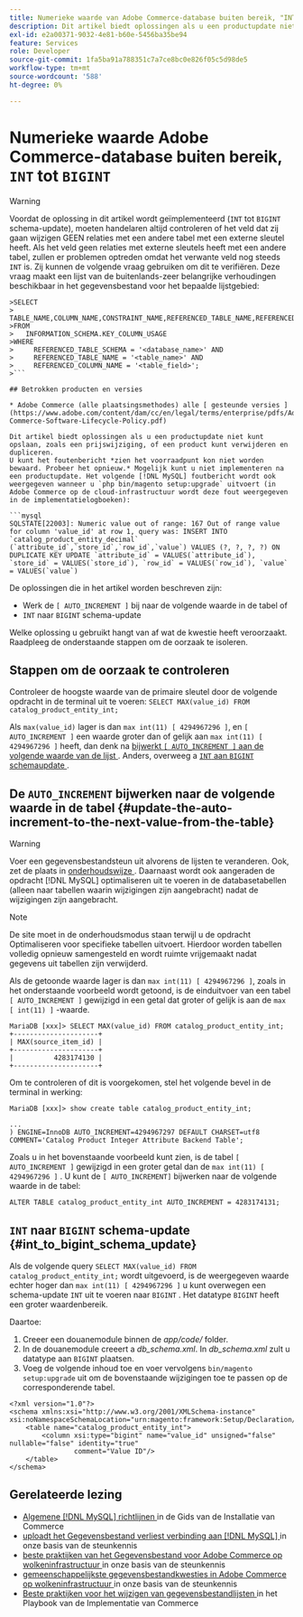 ```yaml
---
title: Numerieke waarde van Adobe Commerce-database buiten bereik, "INT" tot "BIGINT"
description: Dit artikel biedt oplossingen als u een productupdate niet kunt opslaan, zoals een prijswijziging, of een product kunt verwijderen en dupliceren.
exl-id: e2a00371-9032-4e81-b60e-5456ba35be94
feature: Services
role: Developer
source-git-commit: 1fa5ba91a788351c7a7ce8bc0e826f05c5d98de5
workflow-type: tm+mt
source-wordcount: '588'
ht-degree: 0%

---
```


# Numerieke waarde Adobe Commerce-database buiten bereik, `INT` tot `BIGINT`

>[!WARNING]
>
>Voordat de oplossing in dit artikel wordt geïmplementeerd (`INT` tot `BIGINT` schema-update), moeten handelaren altijd controleren of het veld dat zij gaan wijzigen GEEN relaties met een andere tabel met een externe sleutel heeft. Als het veld geen relaties met externe sleutels heeft met een andere tabel, zullen er problemen optreden omdat het verwante veld nog steeds `INT` is. Zij kunnen de volgende vraag gebruiken om dit te verifiëren. Deze vraag maakt een lijst van de buitenlands-zeer belangrijke verhoudingen beschikbaar in het gegevensbestand voor het bepaalde lijstgebied:
>
```mysql
>SELECT 
>     TABLE_NAME,COLUMN_NAME,CONSTRAINT_NAME,REFERENCED_TABLE_NAME,REFERENCED_COLUMN_NAME
>FROM
>   INFORMATION_SCHEMA.KEY_COLUMN_USAGE
>WHERE
>     REFERENCED_TABLE_SCHEMA = '<database_name>' AND
>     REFERENCED_TABLE_NAME = '<table_name>' AND
>     REFERENCED_COLUMN_NAME = '<table_field>';
>```

## Betrokken producten en versies

* Adobe Commerce (alle plaatsingsmethodes) alle [ gesteunde versies ](https://www.adobe.com/content/dam/cc/en/legal/terms/enterprise/pdfs/Adobe-Commerce-Software-Lifecycle-Policy.pdf)

Dit artikel biedt oplossingen als u een productupdate niet kunt opslaan, zoals een prijswijziging, of een product kunt verwijderen en dupliceren.
U kunt het foutenbericht *zien het voorraadpunt kon niet worden bewaard. Probeer het opnieuw.* Mogelijk kunt u niet implementeren na een productupdate. Het volgende [!DNL MySQL] foutbericht wordt ook weergegeven wanneer u `php bin/magento setup:upgrade` uitvoert (in Adobe Commerce op de cloud-infrastructuur wordt deze fout weergegeven in de implementatielogboeken):

```mysql
SQLSTATE[22003]: Numeric value out of range: 167 Out of range value for column 'value_id' at row 1, query was: INSERT INTO `catalog_product_entity_decimal` (`attribute_id`,`store_id`,`row_id`,`value`) VALUES (?, ?, ?, ?) ON DUPLICATE KEY UPDATE `attribute_id` = VALUES(`attribute_id`), `store_id` = VALUES(`store_id`), `row_id` = VALUES(`row_id`), `value` = VALUES(`value`)
```

De oplossingen die in het artikel worden beschreven zijn:
* Werk de `[ AUTO_INCREMENT ]` bij naar de volgende waarde in de tabel of
* `INT` naar `BIGINT` schema-update

Welke oplossing u gebruikt hangt van af wat de kwestie heeft veroorzaakt. Raadpleeg de onderstaande stappen om de oorzaak te isoleren.

## Stappen om de oorzaak te controleren


Controleer de hoogste waarde van de primaire sleutel door de volgende opdracht in de terminal uit te voeren: `SELECT MAX(value_id) FROM catalog_product_entity_int;`

Als `max(value_id)` lager is dan `max int(11) [ 4294967296 ]`, en `[ AUTO_INCREMENT ]` een waarde groter dan of gelijk aan `max int(11) [ 4294967296 ]` heeft, dan denk na [ bijwerkt `[ AUTO_INCREMENT ]` aan de volgende waarde van de lijst ](#update-the-auto-increment-to-the-next-value-from-the-table). Anders, overweeg a [`INT` aan `BIGINT` schemaupdate ](#int_to_bigint_schema_update).

## De `AUTO_INCREMENT` bijwerken naar de volgende waarde in de tabel {#update-the-auto-increment-to-the-next-value-from-the-table}

>[!WARNING]
>
>Voer een gegevensbestandsteun uit alvorens de lijsten te veranderen. Ook, zet de plaats in [ onderhoudswijze ](https://experienceleague.adobe.com/docs/commerce-operations/configuration-guide/setup/application-modes.html#maintenance-mode). Daarnaast wordt ook aangeraden de opdracht [!DNL MySQL] optimaliseren uit te voeren in de databasetabellen (alleen naar tabellen waarin wijzigingen zijn aangebracht) nadat de wijzigingen zijn aangebracht.

>[!NOTE]
>
>De site moet in de onderhoudsmodus staan terwijl u de opdracht Optimaliseren voor specifieke tabellen uitvoert. Hierdoor worden tabellen volledig opnieuw samengesteld en wordt ruimte vrijgemaakt nadat gegevens uit tabellen zijn verwijderd.

Als de getoonde waarde lager is dan `max int(11) [ 4294967296 ]`, zoals in het onderstaande voorbeeld wordt getoond, is de einduitvoer van een tabel `[ AUTO_INCREMENT ]` gewijzigd in een getal dat groter of gelijk is aan de `max [ int(11) ]` -waarde.

```mariadb
MariaDB [xxx]> SELECT MAX(value_id) FROM catalog_product_entity_int;
+---------------------+
| MAX(source_item_id) |
+---------------------+
|          4283174130 |
+---------------------+
```

Om te controleren of dit is voorgekomen, stel het volgende bevel in de terminal in werking:

```
MariaDB [xxx]> show create table catalog_product_entity_int;

...
) ENGINE=InnoDB AUTO_INCREMENT=4294967297 DEFAULT CHARSET=utf8 COMMENT='Catalog Product Integer Attribute Backend Table';
```

Zoals u in het bovenstaande voorbeeld kunt zien, is de tabel `[ AUTO_INCREMENT ]` gewijzigd in een groter getal dan de `max int(11) [ 4294967296 ]` . U kunt de `[ AUTO_INCREMENT]` bijwerken naar de volgende waarde in de tabel:

```
ALTER TABLE catalog_product_entity_int AUTO_INCREMENT = 4283174131;
```

## `INT` naar `BIGINT` schema-update {#int_to_bigint_schema_update}

Als de volgende query `SELECT MAX(value_id) FROM catalog_product_entity_int;` wordt uitgevoerd, is de weergegeven waarde echter hoger dan `max int(11) [ 4294967296 ]` u kunt overwegen een schema-update `INT` uit te voeren naar `BIGINT` . Het datatype `BIGINT` heeft een groter waardenbereik.

Daartoe:

1. Creeer een douanemodule binnen de *app/code/* folder.
1. In de douanemodule creeert a *db_schema.xml*. In *db_schema.xml* zult u datatype aan `BIGINT` plaatsen.
1. Voeg de volgende inhoud toe en voer vervolgens `bin/magento setup:upgrade` uit om de bovenstaande wijzigingen toe te passen op de corresponderende tabel.

```
<?xml version="1.0"?>
<schema xmlns:xsi="http://www.w3.org/2001/XMLSchema-instance" xsi:noNamespaceSchemaLocation="urn:magento:framework:Setup/Declaration/Schema/etc/schema.xsd">
    <table name="catalog_product_entity_int">
        <column xsi:type="bigint" name="value_id" unsigned="false" nullable="false" identity="true"
                comment="Value ID"/>
    </table>
</schema>
```


## Gerelateerde lezing

* [ Algemene  [!DNL MySQL]  richtlijnen ](https://experienceleague.adobe.com/docs/commerce-operations/installation-guide/prerequisites/database-server/mysql.html) in de Gids van de Installatie van Commerce
* [ uploadt het Gegevensbestand verliest verbinding aan  [!DNL MySQL] ](https://experienceleague.adobe.com/docs/commerce-knowledge-base/kb/troubleshooting/database/database-upload-loses-connection-to-mysql.html) in onze basis van de steunkennis
* [ beste praktijken van het Gegevensbestand voor Adobe Commerce op wolkeninfrastructuur ](https://experienceleague.adobe.com/docs/commerce-knowledge-base/kb/best-practices/database/database-best-practices-for-magento-commerce-cloud.html) in onze basis van de steunkennis
* [ gemeenschappelijkste gegevensbestandkwesties in Adobe Commerce op wolkeninfrastructuur ](https://experienceleague.adobe.com/docs/commerce-knowledge-base/kb/best-practices/database/most-common-database-issues-in-magento-commerce-cloud.html) in onze basis van de steunkennis
* [ Beste praktijken voor het wijzigen van gegevensbestandlijsten ](https://experienceleague.adobe.com/en/docs/commerce-operations/implementation-playbook/best-practices/development/modifying-core-and-third-party-tables#why-adobe-recommends-avoiding-modifications) in het Playbook van de Implementatie van Commerce
